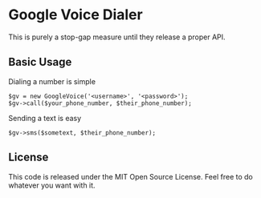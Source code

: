 Google Voice Dialer
===================

This is purely a stop-gap measure until they release a proper API.

Basic Usage
-----------

Dialing a number is simple

    $gv = new GoogleVoice('<username>', '<password>');
    $gv->call($your_phone_number, $their_phone_number);

Sending a text is easy

    $gv->sms($sometext, $their_phone_number);

License
-------

This code is released under the MIT Open Source License. Feel free to do whatever you want with it.
